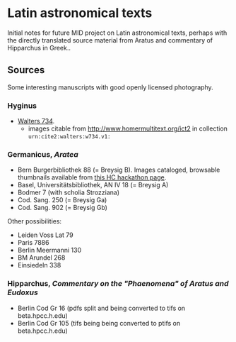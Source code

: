 # Latin astronomical texts

Initial notes for future MID project on Latin astronomical texts, perhaps with the directly translated source material from Aratus and commentary of Hipparchus in Greek..

## Sources

Some interesting manuscripts with good openly licensed photography.

### Hyginus

-  [Walters 734](http://www.thedigitalwalters.org/Data/WaltersManuscripts/html/W734/).
    - images citable from <http://www.homermultitext.org/ict2> in collection `urn:cite2:walters:w734.v1:`



### Germanicus, *Aratea*

-  Bern Burgerbibliothek 88 (= Breysig B).  Images cataloged, browsable thumbnails available from  [this HC hackathon page](https://hcmid.github.io/ms-hackathon-2018/bern88-thumbs/).
-  Basel, Universitätsbibliothek, AN IV 18 (= Breysig A)
-  Bodmer 7 (with scholia Strozziana)
-  Cod. Sang. 250 (= Breysig Ga)
-  Cod. Sang. 902 (= Breysig Gb)

Other possibilities:

-  Leiden Voss Lat  79
-  Paris 7886
-  Berlin Meermanni 130
-  BM Arundel 268
-  Einsiedeln 338


### Hipparchus, *Commentary on the "Phaenomena" of Aratus and Eudoxus*

-  Berlin Cod Gr 16 (pdfs split and being converted to tifs on beta.hpcc.h.edu)
-  Berlin Cod Gr 105 (tifs being being converted to ptifs on beta.hpcc.h.edu)
